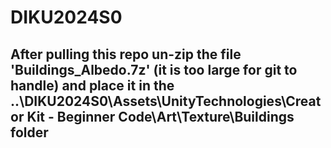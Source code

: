 # DIKU2024S0

## After pulling this repo un-zip the file 'Buildings_Albedo.7z' (it is too large for git to handle) and place it in the ..\DIKU2024S0\Assets\UnityTechnologies\Creator Kit - Beginner Code\Art\Texture\Buildings folder

